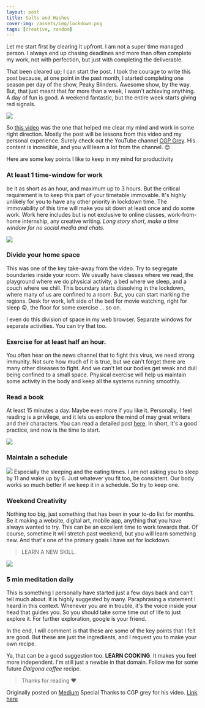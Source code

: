 ```yaml
---
layout: post
title: Salts and Hashes
cover-img: /assets/img/lockdown.png
tags: [creative, random]
---
```


Let me start first by clearing it upfront. I am not a super time managed person. 
I always end up chasing deadlines and more than often complete my work, not with perfection, 
but just with completing the deliverable. 

That been cleared up; I can start the post. 
I took the courage to write this post because, at one point in the past month, 
I started completing one season per day of the show, Peaky Blinders. Awesome show, by the way. 
But, that just meant that for more than a week, I wasn't achieving anything. A day of fun is good. 
A weekend fantastic, but the entire week starts giving red signals.

![](https://cdn-images-1.medium.com/max/1000/1*su_kkHHO7kzaWj698rZ4kw.png)

So [this video](https://www.youtube.com/watch?v=snAhsXyO3Ck) was the one that helped me clear my mind and work in some 
right direction. Mostly the post will be lessons from this video and 
my personal experience. Surely check out the YouTube channel [CGP Grey](https://www.youtube.com/channel/UC2C_jShtL725hvbm1arSV9w). 
His content is incredible, and you will learn a lot from the channel. 😊

Here are some key points I like to keep in my mind for productivity

### At least 1 time-window for work
be it as short as an hour, and maximum up to 3 hours. But the critical requirement is to keep this part of your timetable immovable. It's highly unlikely for you to have any other priority in lockdown time. The immovability of this time will make you sit down at least once and do some work. Work here includes but is not exclusive to online classes, work-from-home internship, any creative writing. 
*Long story short, make a time window for no social media and chats*.

![](https://cdn-images-1.medium.com/max/1000/1*u504_yUgjtZ_mVDEIt_nZQ.png)

### Divide your home space
This was one of the key take-away from the video. Try to segregate boundaries inside your room. We usually have classes where we read, the playground where we do physical activity, a bed where we sleep, and a couch where we chill. 
This boundary starts dissolving in the lockdown, where many of us are confined to a room. 
But, you can start marking the regions. Desk for work, left side of the bed for movie watching, right for sleep 😛, 
the floor for some exercise … so on. 

I even do this division of space in my web browser. Separate windows for separate activities. You can try that too.

### Exercise for at least half an hour.
You often hear on the news channel that to fight this virus, we need strong immunity. Not sure how much of it is true, but we can't forget there are many other diseases to fight. And we can't let our bodies get weak and dull being confined to a small space. Physical exercise will help us maintain some activity in the body and keep all the systems running smoothly.

### Read a book
At least 15 minutes a day. Maybe even more if you like it. Personally, I feel reading is a privilege, and it lets us explore the mind of may great writers and their characters. You can read a detailed post [here](https://www.renaissance.com/2018/01/23/blog-magic-15-minutes-reading-practice-reading-growth/). In short, it's a good practice, and now is the time to start.

![](https://cdn-images-1.medium.com/max/1000/1*jze_0U51SMsWtszTag5rWg.png)

### Maintain a schedule
![](https://cdn-images-1.medium.com/max/1000/1*f03a3m0WzKKbC4OQxS3XrQ.png)
Especially the sleeping and the eating times. I am not asking you to sleep by 11 and wake up by 6. Just whatever you fit too, be consistent. Our body works so much better if we keep it in a schedule. So try to keep one.

### Weekend Creativity
Nothing too big, just something that has been in your to-do list for months. Be it making a website, digital art, mobile app, anything that you have always wanted to try. This can be an excellent time to work towards that. Of course, sometime it will stretch past weekend, but you will learn something new. And that's one of the primary goals I have set for lockdown.

> LEARN A NEW SKILL.

![](https://cdn-images-1.medium.com/max/1000/1*hIQ-HTqEZPkHFPhoNsrgXw.png)

### 5 min meditation daily
This is something I personally have started just a few days back and can't tell much about. It is highly suggested by many. Paraphrasing a statement I heard in this context. Whenever you are in trouble, it's the voice inside your head that guides you. So you should take some time out of life to just explore it. For further exploration, google is your friend.

In the end, I will comment is that these are some of the key points that I felt are good. But these are just the ingredients, and I request you to make your own recipe.

Ya, that can be a good suggestion too. **LEARN COOKING**. It makes you feel more independent. I'm still just a newbie in that domain. Follow me for some future *Dalgona coffee* recipe.

> Thanks for reading ❤

Originally posted on [Medium](https://medium.com/@rupeshkumar_9557/lockdown-productivity-eee03778b78f)
Special Thanks to CGP grey for his video. [Link here](https://www.youtube.com/watch?v=snAhsXyO3Ck)

